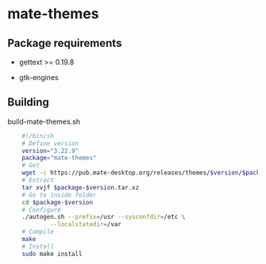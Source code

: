# mate-themes

## Package requirements

  * gettext >= 0.19.8

  * gtk-engines

## Building

build-mate-themes.sh

```bash
    #!/bin/sh
    # Define version
    version="3.22.9"
    package="mate-themes"
    # Get
    wget -c https://pub.mate-desktop.org/releases/themes/$version/$package-$version.tar.xz
    # Extract
    tar xvjf $package-$version.tar.xz
    # Go to inside folder
    cd $package-$version
    # Configure
    ./autogen.sh --prefix=/usr --sysconfdir=/etc \
            --localstatedir=/var
    # Compile
    make
    # Install
    sudo make install
```
